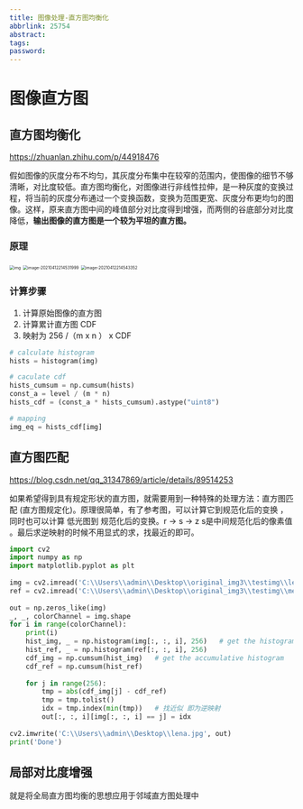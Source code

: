 ```yaml
---
title: 图像处理-直方图均衡化
abbrlink: 25754
abstract:
tags:
password:
---
```



<!--more-->

# 图像直方图

## 直方图均衡化

https://zhuanlan.zhihu.com/p/44918476

假如图像的灰度分布不均匀，其灰度分布集中在较窄的范围内，使图像的细节不够清晰，对比度较低。直方图均衡化，对图像进行非线性拉伸，是一种灰度的变换过程，将当前的灰度分布通过一个变换函数，变换为范围更宽、灰度分布更均匀的图像。这样，原来直方图中间的峰值部分对比度得到增强，而两侧的谷底部分对比度降低，**输出图像的直方图是一个较为平坦的直方图。**

### 原理

<img src="https://pic4.zhimg.com/80/v2-f6e89ba884fdb32d3aae4f2d19a4688f_720w.jpg" alt="img" style="zoom:50%;" />

<img src="https://cdn.jsdelivr.net/gh/changruowang/cloudimg/img/20210412214539.png" alt="image-20210412214531999" style="zoom:50%;" />

<img src="https://cdn.jsdelivr.net/gh/changruowang/cloudimg/img/20210412214543.png" alt="image-20210412214543352" style="zoom:50%;" />

### 计算步骤

1. 计算原始图像的直方图
2. 计算累计直方图 CDF
3. 映射为 256  /（m x n ） x  CDF

```python
# calculate histogram
hists = histogram(img)

# caculate cdf
hists_cumsum = np.cumsum(hists)
const_a = level / (m * n)
hists_cdf = (const_a * hists_cumsum).astype("uint8")

# mapping
img_eq = hists_cdf[img]
```



## 直方图匹配

https://blog.csdn.net/qq_31347869/article/details/89514253

如果希望得到具有规定形状的直方图，就需要用到一种特殊的处理方法：直方图匹配 (直方图规定化)。原理很简单，有了参考图，可以计算它到规范化后的变换 ，同时也可以计算  低光图到 规范化后的变换。r -> s -> z   s是中间规范化后的像素值 。最后求逆映射的时候不用显式的求，找最近的即可。

```python
import cv2
import numpy as np
import matplotlib.pyplot as plt
 
img = cv2.imread('C:\\Users\\admin\\Desktop\\original_img3\\testimg\\lena_300_500.jpg')
ref = cv2.imread('C:\\Users\\admin\\Desktop\\original_img3\\testimg\\messi_300_500.jpg')
 
out = np.zeros_like(img)
_, _, colorChannel = img.shape
for i in range(colorChannel):
    print(i)
    hist_img, _ = np.histogram(img[:, :, i], 256)   # get the histogram
    hist_ref, _ = np.histogram(ref[:, :, i], 256)
    cdf_img = np.cumsum(hist_img)   # get the accumulative histogram
    cdf_ref = np.cumsum(hist_ref)
 
    for j in range(256):
        tmp = abs(cdf_img[j] - cdf_ref)
        tmp = tmp.tolist()
        idx = tmp.index(min(tmp))   # 找近似 即为逆映射
        out[:, :, i][img[:, :, i] == j] = idx
 
cv2.imwrite('C:\\Users\\admin\\Desktop\\lena.jpg', out)
print('Done')
```

## 局部对比度增强

就是将全局直方图均衡的思想应用于邻域直方图处理中
